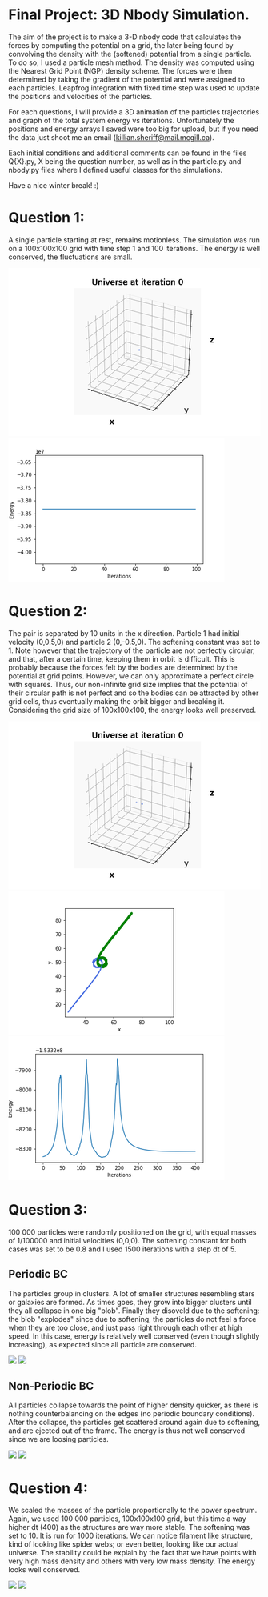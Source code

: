 # Final Project: 3D Nbody Simulation.

The aim of the project is to make a 3-D nbody code that calculates the forces by computing the potential on a grid, the later being found by convolving the density with the (softened) potential from a single particle. To do so, I used a particle mesh method. The density was computed using the Nearest Grid Point (NGP) density scheme. The forces were then determined by taking the gradient of the potential and were assigned to each particles. Leapfrog integration with fixed time step was used to update the positions and velocities of the particles.

For each questions, I will provide a 3D animation of the particles trajectories and graph of the total system energy vs iterations. Unfortunately the positions and energy arrays I saved were too big for upload, but if you need the data just shoot me an email (killian.sheriff@mail.mcgill.ca).

Each initial conditions and additional comments can be found in the files Q{X}.py, X being the question number, as well as in the particle.py and nbody.py files where I defined useful classes for the simulations.

Have a nice winter break! :)

# Question 1:
A single particle starting at rest, remains motionless. The simulation was run on a 100x100x100 grid with time step 1 and 100 iterations. The energy is well conserved, the fluctuations are small.

<img src="./gifs/Q1.gif">

<img src="./Energies/Energy_Q1.png">

# Question 2:
The pair is separated by 10 units in the x direction. Particle 1 had initial velocity (0,0.5,0) and particle 2 (0,-0.5,0). The softening constant was set to 1.
Note however that the trajectory of the particle are not perfectly circular, and that, after a certain time, keeping them in orbit is difficult. This is probably because the forces felt by the bodies are determined by the potential at grid points. However, we can only approximate a perfect circle with squares. Thus, our non-infinite grid size implies that the potential of their circular path is not perfect and so the bodies can be attracted by other grid cells, thus eventually making the orbit bigger and breaking it. Considering the grid size of 100x100x100, the energy looks well preserved.

<img src="./gifs/Q2.gif">
<img src="./2D_Trajectory/Q2_Trajectory.png">
<img src="./Energies/Energy_Q2.png">


# Question 3:
100 000 particles were randomly positioned on the grid, with equal masses of 1/100000 and initial velocities (0,0,0). The softening constant for both cases was set to be 0.8 and I used 1500 iterations with a step dt of 5.

## Periodic BC
The particles group in clusters. A lot of smaller structures resembling stars or galaxies are formed. As times goes, they grow into bigger clusters until they all collapse in one big "blob". Finally they disoveld due to the softening: the blob "explodes" since due to softening, the particles do not feel a force when they are too close, and just pass right through each other at high speed.
In this case, energy is relatively well conserved (even though slightly increasing), as expected since all particle are conserved.

<img src="./gifs/Q3_Periodic.gif">
<img src="./Energies/Energy_Q3_Periodic.gif">

## Non-Periodic BC
All particles collapse towards the point of higher density quicker, as there is nothing counterbalancing on the edges (no periodic boundary conditions). After the collapse, the particles get scattered around again due to softening, and are ejected out of the frame. The energy is thus not well conserved since we are loosing particles.

<img src="./gifs/Q3_non_periodic.gif">

<img src="./Energies/Energy_Q3_non_periodic.gif">

# Question 4:
We scaled the masses of the particle proportionally to the power spectrum. Again, we used 100 000 particles, 100x100x100 grid, but this time a way higher dt (400) as the structures are way more stable. The softening was set to 10. It is run for 1000 iterations.
We can notice filament like structure, kind of looking like spider webs; or even better, looking like our actual universe. The stability could be explain by the fact that we have points with very high mass density and others with very low mass density.
The energy looks well conserved.

<img src="./gifs/Q4.gif">

<img src="./Energies/Energy_Q4.gif">
